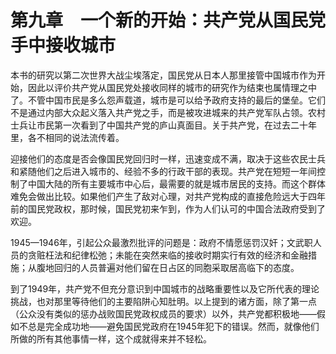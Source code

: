    

# 第九章　一个新的开始：共产党从国民党手中接收城市

本书的研究以第二次世界大战尘埃落定，国民党从日本人那里接管中国城市作为开始，因此以评价共产党从国民党处接收同样的城市的研究作为结束也属情理之中了。不管中国市民是多么怨声载道，城市是可以给予政府支持的最后的堡垒。它们不是通过内部大众起义落入共产党之手，而是被攻进城来的共产党军队占领。农村士兵让市民第一次看到了中国共产党的庐山真面目。关于共产党，在过去二十年里，各不相同的说法流传着。

迎接他们的态度是否会像国民党回归时一样，迅速变成不满，取决于这些农民士兵和紧随他们之后进入城市的、经验不多的行政干部的表现。共产党在短短一年间控制了中国大陆的所有主要城市中心后，最需要的就是城市居民的支持。而这个群体难免会做出比较。如果他们产生了敌对心理，对共产党构成的直接危险远大于四年前的国民党政权，那时候，国民党初来乍到，作为人们认可的中国合法政府受到了欢迎。

1945—1946年，引起公众最激烈批评的问题是：政府不情愿惩罚汉奸；文武职人员的贪赃枉法和纪律松弛；未能在突然来临的接收时期实行有效的经济和金融措施；从腹地回归的人员普遍对他们留在日占区的同胞采取居高临下的态度。

到了1949年，共产党不但充分意识到中国城市的战略重要性以及它所代表的理论挑战，也对那里等待他们的主要陷阱心知肚明。以上提到的诸方面，除了第一点（公众没有类似的惩办战败国民党政权成员的要求）以外，共产党都积极地——假如不总是完全成功地——避免国民党政府在1945年犯下的错误。然而，就像他们所做的所有其他事情一样，这个成就得来并不轻松。